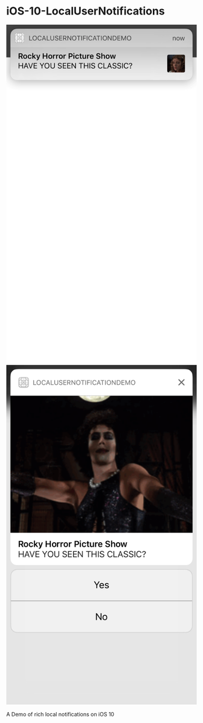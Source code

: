 # iOS-10-LocalUserNotifications
![iOS-10-LocalUserNotifications](https://raw.githubusercontent.com/CharlesAE/iOS-10-LocalUserNotifications/master/demo1.png "iOS 10 Rich Notifications")
![iOS-10-LocalUserNotifications](https://raw.githubusercontent.com/CharlesAE/iOS-10-LocalUserNotifications/master/demo2.png "iOS 10 Rich Notifications")

A Demo of rich local notifications on iOS 10
